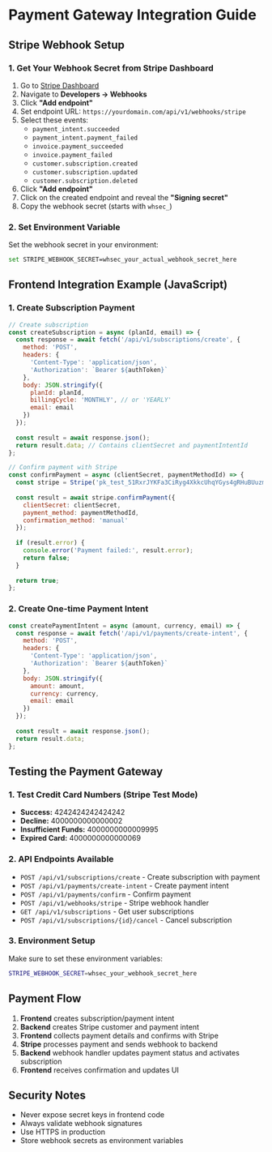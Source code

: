 # Payment Gateway Integration Guide

## Stripe Webhook Setup

### 1. Get Your Webhook Secret from Stripe Dashboard

1. Go to [Stripe Dashboard](https://dashboard.stripe.com)
2. Navigate to **Developers → Webhooks**
3. Click **"Add endpoint"**
4. Set endpoint URL: `https://yourdomain.com/api/v1/webhooks/stripe`
5. Select these events:
   - `payment_intent.succeeded`
   - `payment_intent.payment_failed`
   - `invoice.payment_succeeded`
   - `invoice.payment_failed`
   - `customer.subscription.created`
   - `customer.subscription.updated`
   - `customer.subscription.deleted`
6. Click **"Add endpoint"**
7. Click on the created endpoint and reveal the **"Signing secret"**
8. Copy the webhook secret (starts with `whsec_`)

### 2. Set Environment Variable

Set the webhook secret in your environment:
```bash
set STRIPE_WEBHOOK_SECRET=whsec_your_actual_webhook_secret_here
```

## Frontend Integration Example (JavaScript)

### 1. Create Subscription Payment

```javascript
// Create subscription
const createSubscription = async (planId, email) => {
  const response = await fetch('/api/v1/subscriptions/create', {
    method: 'POST',
    headers: {
      'Content-Type': 'application/json',
      'Authorization': `Bearer ${authToken}`
    },
    body: JSON.stringify({
      planId: planId,
      billingCycle: 'MONTHLY', // or 'YEARLY'
      email: email
    })
  });
  
  const result = await response.json();
  return result.data; // Contains clientSecret and paymentIntentId
};

// Confirm payment with Stripe
const confirmPayment = async (clientSecret, paymentMethodId) => {
  const stripe = Stripe('pk_test_51RxrJYKFa3CiRyg4XkkcUhqYGys4gRHuBUuzmkECaRzyG64yCjt6XkGyGjmFGv2JzbGMAaa5pZaKjCNiD2XuzESq00yH9UZwGF');
  
  const result = await stripe.confirmPayment({
    clientSecret: clientSecret,
    payment_method: paymentMethodId,
    confirmation_method: 'manual'
  });
  
  if (result.error) {
    console.error('Payment failed:', result.error);
    return false;
  }
  
  return true;
};
```

### 2. Create One-time Payment Intent

```javascript
const createPaymentIntent = async (amount, currency, email) => {
  const response = await fetch('/api/v1/payments/create-intent', {
    method: 'POST',
    headers: {
      'Content-Type': 'application/json',
      'Authorization': `Bearer ${authToken}`
    },
    body: JSON.stringify({
      amount: amount,
      currency: currency,
      email: email
    })
  });
  
  const result = await response.json();
  return result.data;
};
```

## Testing the Payment Gateway

### 1. Test Credit Card Numbers (Stripe Test Mode)

- **Success:** 4242424242424242
- **Decline:** 4000000000000002
- **Insufficient Funds:** 4000000000009995
- **Expired Card:** 4000000000000069

### 2. API Endpoints Available

- `POST /api/v1/subscriptions/create` - Create subscription with payment
- `POST /api/v1/payments/create-intent` - Create payment intent
- `POST /api/v1/payments/confirm` - Confirm payment
- `POST /api/v1/webhooks/stripe` - Stripe webhook handler
- `GET /api/v1/subscriptions` - Get user subscriptions
- `POST /api/v1/subscriptions/{id}/cancel` - Cancel subscription

### 3. Environment Setup

Make sure to set these environment variables:
```bash
STRIPE_WEBHOOK_SECRET=whsec_your_webhook_secret_here
```

## Payment Flow

1. **Frontend** creates subscription/payment intent
2. **Backend** creates Stripe customer and payment intent
3. **Frontend** collects payment details and confirms with Stripe
4. **Stripe** processes payment and sends webhook to backend
5. **Backend** webhook handler updates payment status and activates subscription
6. **Frontend** receives confirmation and updates UI

## Security Notes

- Never expose secret keys in frontend code
- Always validate webhook signatures
- Use HTTPS in production
- Store webhook secrets as environment variables
